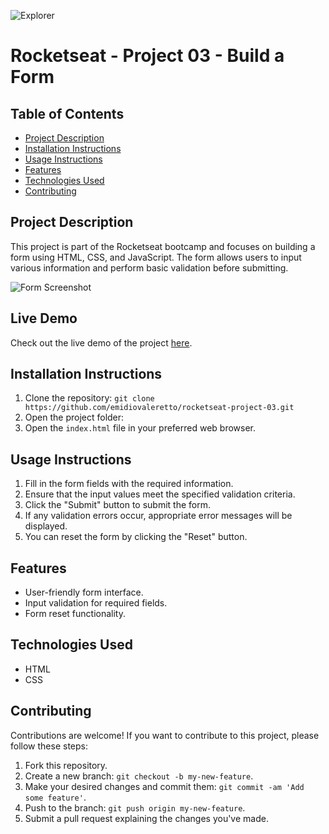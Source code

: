 ![Explorer](https://efficient-sloth-d85.notion.site/image/https%3A%2F%2Fs3-us-west-2.amazonaws.com%2Fsecure.notion-static.com%2F74dec54c-b44a-4c7e-adbd-f8a069b98b7b%2FCapa_Notion_-_Explorer.png?table=block&id=19dfbff7-b19c-47c5-9a28-6afa37d42543&spaceId=08f749ff-d06d-49a8-a488-9846e081b224&width=2000&userId=&cache=v2)

# Rocketseat - Project 03 - Build a Form

## Table of Contents

- [Project Description](#project-description)
- [Installation Instructions](#installation-instructions)
- [Usage Instructions](#usage-instructions)
- [Features](#features)
- [Technologies Used](#technologies-used)
- [Contributing](#contributing)

## Project Description

This project is part of the Rocketseat bootcamp and focuses on building a form using HTML, CSS, and JavaScript. The form allows users to input various information and perform basic validation before submitting.

![Form Screenshot](https://i.imgur.com/HVtGk1w.png)

## Live Demo

Check out the live demo of the project [here](https://emidiovaleretto.github.io/rocketseat-project-03/).

## Installation Instructions

1. Clone the repository: `git clone https://github.com/emidiovaleretto/rocketseat-project-03.git`
2. Open the project folder:
3. Open the `index.html` file in your preferred web browser.

## Usage Instructions

1. Fill in the form fields with the required information.
2. Ensure that the input values meet the specified validation criteria.
3. Click the "Submit" button to submit the form.
4. If any validation errors occur, appropriate error messages will be displayed.
5. You can reset the form by clicking the "Reset" button.

## Features

- User-friendly form interface.
- Input validation for required fields.
- Form reset functionality.

## Technologies Used

- HTML
- CSS

## Contributing

Contributions are welcome! If you want to contribute to this project, please follow these steps:

1. Fork this repository.
2. Create a new branch: `git checkout -b my-new-feature`.
3. Make your desired changes and commit them: `git commit -am 'Add some feature'`.
4. Push to the branch: `git push origin my-new-feature`.
5. Submit a pull request explaining the changes you've made.
